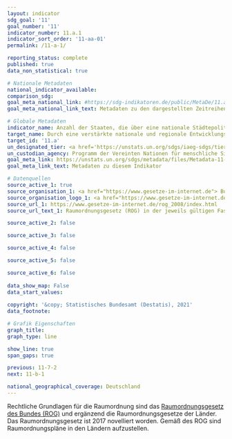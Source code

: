 ```yaml
---
layout: indicator    
sdg_goal: '11'    
goal_number: '11'    
indicator_number: 11.a.1    
indicator_sort_order: '11-aa-01'    
permalink: /11-a-1/    

reporting_status: complete    
published: true    
data_non_statistical: true    

# Nationale Metadaten    
national_indicator_available:     
comparison_sdg:     
goal_meta_national_link: #https://sdg-indikatoren.de/public/MetaDe/11.a.1.pdf    
goal_meta_national_link_text: Metadaten zu den dargestellten Zeitreihen    

# Globale Metadaten    
indicator_name: Anzahl der Staaten, die über eine nationale Städtepolitik oder regionale Entwicklungsplanung verfügen, welche a) auf die Bevölkerungsdynamik reagiert, b) eine ausgewogene Raumentwicklung gewährleistet und c) den lokalen Haushaltsspielraum vergrößert    
target_name: Durch eine verstärkte nationale und regionale Entwicklungsplanung positive wirtschaftliche, soziale und ökologische Verbindungen zwischen städtischen, stadtnahen und ländlichen Gebieten unterstützen    
target_id: '11.a'    
un_designated_tier: <a href='https://unstats.un.org/sdgs/iaeg-sdgs/tier-classification/' title='Klicken Sie hier um weitere Informationen zur UN-Tier-Klassifikation zu erhalten.'  target='_blank'>Tier I</a>    
un_custodian_agency: Programm der Vereinten Nationen für menschliche Siedlungen (UN-Habitat)    
goal_meta_link: https://unstats.un.org/sdgs/metadata/files/Metadata-11-0a-01.pdf    
goal_meta_link_text: Metadaten zu diesem Indikator        

# Datenquellen
source_active_1: true
source_organisation_1: <a href="https://www.gesetze-im-internet.de"> Bundesministerium der Justiz und für Verbraucherschutz (BMJV) und das Bundesamt für Justiz (BfJ) </a>
source_organisation_logo_1: <a href="https://www.gesetze-im-internet.de"><img src="https://g205sdgs.github.io/sdg-indicators/public/OrgImgDe/bmjv.png" alt="Logo bmjv" style="height:60px; width:148px"/></a>
source_url_1: https://www.gesetze-im-internet.de/rog_2008/index.html
source_url_text_1: Raumordnungsgesetz (ROG) in der jeweils gültigen Fassung

source_active_2: false

source_active_3: false

source_active_4: false

source_active_5: false

source_active_6: false
    
data_show_map: False    
data_start_values:     
    
copyright: '&copy; Statistisches Bundesamt (Destatis), 2021'    
data_footnote:     

# Grafik Eigenschaften    
graph_title:     
graph_type: line    

show_line: true
span_gaps: true    

previous: 11-7-2    
next: 11-b-1    

national_geographical_coverage: Deutschland    
---
```



Rechtliche Grundlagen für die Raumordnung sind das <a href="https://www.gesetze-im-internet.de/rog_2008/index.html">Raumordnungsgesetz des Bundes (ROG)</a> und ergänzend die Raumordnungsgesetze der Länder. Das Raumordnungsgesetz ist 2017 novelliert worden. Gemäß des ROG sind Raumordnungspläne in den Ländern aufzustellen.